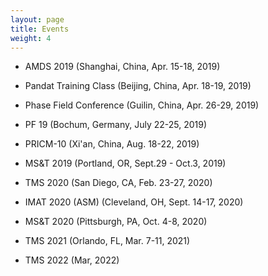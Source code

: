 ```yaml
---
layout: page
title: Events
weight: 4
---
```


- AMDS 2019 (Shanghai, China, Apr. 15-18, 2019)

- Pandat Training Class (Beijing, China, Apr. 18-19, 2019)

- Phase Field Conference (Guilin, China, Apr. 26-29, 2019)

- PF 19 (Bochum, Germany, July 22-25, 2019)

- PRICM-10 (Xi'an, China, Aug. 18-22, 2019)

- MS&T 2019 (Portland, OR, Sept.29 - Oct.3, 2019)

- TMS 2020 (San Diego, CA, Feb. 23-27, 2020)

- IMAT 2020 (ASM) (Cleveland, OH, Sept. 14-17, 2020)

- MS&T 2020 (Pittsburgh, PA, Oct. 4-8, 2020)

- TMS 2021 (Orlando, FL, Mar. 7-11, 2021)

- TMS 2022 (Mar, 2022)